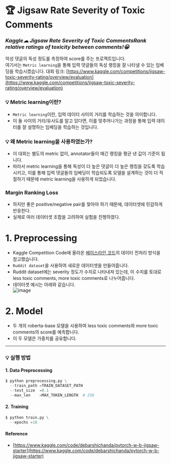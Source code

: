 🏆 Jigsaw Rate Severity of Toxic Comments
===
### *Kaggle☁ Jigsaw Rate Severity of Toxic CommentsRank relative ratings of toxicity between comments!😀*    
악성 댓글의 독성 정도를 측정하여 score를 주는 프로젝트입니다.    
여기서는 `Metric learning`을 통해 입력 댓글들의 독성 랭킹을 잘 나타낼 수 있는 임베딩을 학습시켰습니다.
대회 링크: [https://www.kaggle.com/competitions/jigsaw-toxic-severity-rating/overview/evaluation](https://www.kaggle.com/competitions/jigsaw-toxic-severity-rating/overview/evaluation)    

### 💡 Metric learning이란?
* `Metric learning`이란, 입력 데이터 사이의 거리를 학습하는 것을 의미합니다.
* 이 둘 사이의 거리/유사도를 알고 있다면, 이를 맞추어나가는 과정을 통해 입력 데이터를 잘 설명하는 임베딩을 학습하는 것입니다.

### 💡 왜 Metric learning을 사용하였는가?
* 이 대회는 별도의 metric 없이, annotator들이 매긴 랭킹을 평균 낸 값이 기준이 됩니다.
* 따라서 metric learning을 통해 독성이 더 높은 댓글이 더 높은 랭킹을 갖도록 학습시키고, 이를 통해 입력 댓글들의 임베딩이 학습되도록 모델을 설계하는 것이 더 적절하기 때문에 metric learning을 사용하게 되었습니다. 

### Margin Ranking Loss
* 하지만 좋은 positive/negative pair를 찾아야 하기 때문에, 데이터셋에 민감하게 반응한다.
* 실제로 여러 데이터셋 조합을 고려하여 실험을 진행하였다.

# 1. Preprocessing
* Kaggle Competition Code에 올라온 [베이스라인 코드](https://www.kaggle.com/code/debarshichanda/pytorch-w-b-jigsaw-starter)의 데이터 전처리 방식을 참고했습니다.
* `Ruddit dataset`을 사용하여 새로운 데이터셋을 만들어줍니다.
* Ruddit dataset에는 severity 정도가 수치로 나타내져 있는데, 이 수치를 토대로 less toxic comments, more toxic comments로 나누어줍니다.
* 데이터셋 예시는 아래와 같습니다.    
![image](https://user-images.githubusercontent.com/74829786/177865875-e9d7ad31-5171-40e0-a5ca-d20a9f901d67.png)


# 2. Model
* 두 개의 roberta-base 모델을 사용하여 less toxic comments와 more toxic comments의 score를 예측합니다.
* 이 두 모델은 가중치를 공유합니다.

***


### 💡 실행 방법

#### 1. Data Preprocessing
```python
$ python preprocessing.py \
  --train_path =TRAIN_DATASET_PATH
  --test_size  =0.1
  --max_len    =MAX_TOKEN_LENGTH  # 256
```

#### 2. Training
```python
$ python train.py \
  --epochs =10
```


#### Reference
* [https://www.kaggle.com/code/debarshichanda/pytorch-w-b-jigsaw-starter](https://www.kaggle.com/code/debarshichanda/pytorch-w-b-jigsaw-starter)
